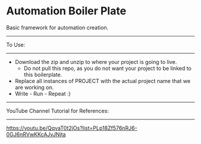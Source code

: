 # Automation Boiler Plate
Basic framework for automation creation.

*******
To Use:
*******
* Download the zip and unzip to where your project is going to live.
  * Do not pull this repo, as you do not want your project to be linked to this boilerplate. 
* Replace all instances of PROJECT with the actual project name that we are working on.
* Write - Run - Repeat :)

*******
YouTube Channel Tutorial for References:
*******
https://youtu.be/QqvaT0t2jOs?list=PLp18Zf576nRJ6-0GJ6nRVwKKcAJvJNjta

